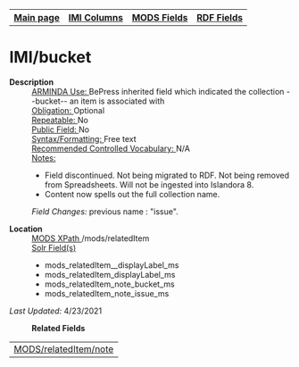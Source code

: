 <!DOCTYPE html>
<html>

<body>
<table style="width:100%">
  <tr>
    <th><a href="index.md">Main page</a></th>
	<th><a href="IMI.md">IMI Columns</a></th>
    <th><a href="MODS.md">MODS Fields</a></th>
    <th><a href="RDF.md">RDF Fields</a></th>
  </tr>
</table>

<h1>IMI/bucket</h1>
<dl>
  <dt><b>Description</b></dt>
  <dd><ins>ARMINDA Use: </ins>BePress inherited field which indicated the collection --bucket-- an item is associated with</dd>
  <dd><ins>Obligation: </ins> Optional</dd>
  <dd><ins>Repeatable: </ins> No</dd>
  <dd><ins>Public Field: </ins> No</dd>
  <dd><ins>Syntax/Formatting: </ins>Free text</dd>
  <dd><ins>Recommended Controlled Vocabulary: </ins>N/A</dd>
  <dd><ins>Notes: </ins>
	<ul>
		<li>Field discontinued. Not being migrated to RDF. Not being removed from Spreadsheets.  Will not be ingested into Islandora 8.</li>
		<li>Content now spells out the full collection name.</li>
	</ul>
	</dd>
  <dd><i>Field Changes: </i>previous name : "issue".</dd>
</dl>
<dl>
    <dt><b>Location</b></dt>
	  <dd> <ins>MODS XPath </ins>/mods/relatedItem</dd>
		<dd> <ins>Solr Field(s)</ins>
			<ul>
				<li>mods_relatedItem__displayLabel_ms</li>
				<li>mods_relatedItem_displayLabel_ms</li>
				<li>mods_relatedItem_note_bucket_ms</li>
				<li>mods_relatedItem_note_issue_ms</li>
			</ul>
		</dd>
</dl>
	<p><i>Last Updated: </i>4/23/2021</p>
</dl>
<dl>
	<dd><b>Related Fields</b></dd>
		<table>
			<td><a href="mods.relateditem_note.md">MODS/relatedItem/note</a></td>
		</table>
</dl>
</body>
</html>
